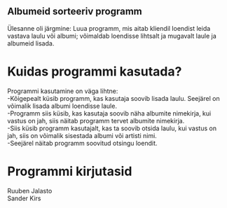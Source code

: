 ## Albumeid sorteeriv programm

Ülesanne oli järgmine: Luua programm, mis aitab kliendil loendist leida vastava laulu või albumi; võimaldab loendisse
lihtsalt ja mugavalt laule ja albumeid lisada.

# Kuidas programmi kasutada?

Programmi kasutamine on väga lihtne:</br>
-Kõigepealt küsib programm, kas kasutaja soovib lisada laulu. Seejärel on võimalik lisada albumi loendisse laule.</br>
-Programm siis küsib, kas kasutaja soovib näha albumite nimekirja, kui vastus on jah, siis näitab programm tervet albumite nimekirja.</br>
-Siis küsib programm kasutajalt, kas ta soovib otsida laulu, kui vastus on jah, siis on võimalik sisestada albumi või artisti nimi.</br>
-Seejärel näitab programm soovitud otsingu loendit.</br>

# Programmi kirjutasid
Ruuben Jalasto</br>
Sander Kirs</br>
